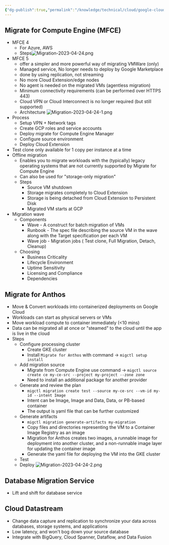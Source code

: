 ```yaml
---
{"dg-publish":true,"permalink":"/knowledge/technical/cloud/google-cloud/migration/","dgPassFrontmatter":true}
---
```


## Migrate for Compute Engine (MFCE)
- MFCE 4
	- For Azure, AWS
	- Steps![Migration-2023-04-24.png](/img/user/Attachments/Migration-2023-04-24.png)
- MFCE 5
	- offer a simpler and more powerful way of migrating VMWare (only)
	- Managed service, No longer needs to deploy by Google Marketplace
	- done by using replication, not streaming
	- No more Cloud Extension/edge nodes
	- No agent is needed on the migrated VMs (agentless migration)
	- Minimum connectivity requirements (can be performed over HTTPS 443)
	- Cloud VPN or Cloud Interconnect is no longer required (but still supported)
	- Architecture ![Migration-2023-04-24-1.png](/img/user/Attachments/Migration-2023-04-24-1.png)
- Process
	- Setup VPN + Network tags
	- Create GCP roles and service accounts
	- Deploy migrate for Compute Engine Manager
	- Configure source environment
	- Deploy Cloud Extension
- Test clone only available for 1 copy per instance at a time
- Offline migration
	- Enables you to migrate workloads with the (typically) legacy operating systems that are not currently supported by Migrate for Compute Engine
	- Can also be used for "storage-only migration"
	- Steps
		- Source VM shutdown
		- Storage migrates completely to Cloud Extension
		- Storage is being detached from Cloud Extension to Persistent Disk
		- Migrated VM starts at GCP
- Migration wave
	- Components
		- Wave -  A construct for batch migration of VMs
		- Runbook - The spec file describing the source VM in the wave along with the Target specification per each VM
		- Wave job - Migration jobs ( Test clone,  Full Migration, Detach, Cleanup)
	- Choosing
		- Business Criticality
		- Lifecycle Environment
		- Uptime Sensitivity
		- Licensing and Compliance
		- Dependencies
## Migrate for Anthos
- Move & Convert workloads into containerized deployments on Google Cloud
- Workloads can start as physical servers or VMs
- Move workload compute to container immediately (<10 mins)
- Data can be migrated all at once or "steamed" to the cloud until the app is live in the cloud
- Steps
	- Configure processing cluster
		- Create GKE cluster
		- Install `Migrate for Anthos` with command ->  `migctl setup install`
	- Add migration source
		- Migrate from Compute Engine use command ->  `migctl source create ce my-ce-src --project my-project --zone zone`
		- Need to install an additional package for another provider
	- Generate and review the plan
		- `migctl migration create test --source my-ce-src --vm-id my-id --intent Image`
		- Intent can be Image, Image and Data, Data, or PB-based container
		- The output is yaml file that can be further customized
	- Generate artifacts
		- `migctl migration generate-artifacts my-migration`
		- Copy files and directories representing the VM to a Container Image Registry as an image
		- Migration for Anthos creates two images, a runnable image for deployment into another cluster, and a non-runnable image layer for updating the container image
		- Generate the yaml file for deploying the VM into the GKE cluster
	- Test
	- Deploy
![Migration-2023-04-24-2.png](/img/user/Attachments/Migration-2023-04-24-2.png)
## Database Migration Service
- Lift and shift for database service
## Cloud Datastream
- Change data capture and replication to synchronize your data across databases, storage systems, and applications
- Low latency, and won't bog down your source database
- Integrate with BigQuery, Cloud Spanner, Dataflow, and Data Fusion
